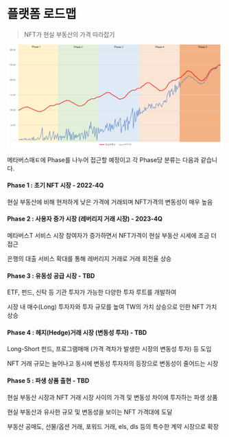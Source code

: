 # 플랫폼 로드맵

> NFT가 현실 부동산의 가격 따라잡기

![](../.gitbook/assets/roadmap.png)

메타버스매ㅌ에 Phase를 나누어 접근할 예정이고 각 Phase당 분류는 다음과 같습니다.

#### Phase 1 : **초기 NFT 시장 - 2022-4Q**

현실 부동산에 비해 현저하게 낮은 가격에 거래되며 NFT가격의 변동성이 매우 높음

#### Phase 2 : **사용자 증가 시장 (레버리지 거래 시장) - 2023-4Q**

메타버스T 서비스 시장 참여자가 증가하면서 NFT가격이 현실 부동산 시세에 조금 더 접근

은행의 대출 서비스 확대를 통해 레버리지 거래로 거래 회전율 상승

#### Phase 3 : **유동성 공급 시장 - TBD**

ETF, 펀드, 신탁 등 기관 투자가 가능한 다양한 투자 루트를 개발하여

시장 내 매수(Long) 투자자와 투자 규모를 높여 TW의 가치 상승으로 인한 NFT 가치 상승

#### Phase 4 : **헤지(Hedge)거래 시장 (변동성 투자) - TBD**

Long-Short 펀드, 프로그램매매 (가격 격차가 발생한 시장의 변동성 투자) 등 도입

NFT 거래 규모는 늘어나고 동시에 변동성 투자자의 등장으로 변동성이 줄어드는 시장

#### Phase 5 : **파생 상품 출현 - TBD**

현실 부동산 시장과 NFT 거래 시장 사이의 가격 및 변동성 차이에 투자하는 파생 상품

현실 부동산과 유사한 규모 및 변동성을 보이는 NFT 가격대에 도달

부동산 공매도, 선물/옵션 거래, 포워드 거래, els, dls 등의 특수한 계약 시장으로 확장
